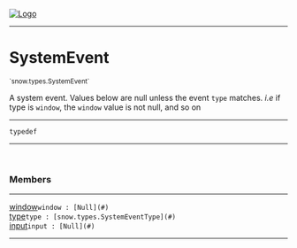 
[![Logo](../../../images/logo.png)](../../../api/index.html)

---



<h1>SystemEvent</h1>
<small>`snow.types.SystemEvent`</small>

A system event.
Values below are null unless the event `type` matches. _i.e_ if type is `window`, the `window` value is not null, and so on

---

`typedef`

---

&nbsp;
&nbsp;



<h3>Members</h3> <hr/><span class="member apipage">
                <a name="window"><a class="lift" href="#window">window</a></a><code class="signature apipage">window : [Null](#)</code><br/></span>
            <span class="small_desc_flat"></span><span class="member apipage">
                <a name="type"><a class="lift" href="#type">type</a></a><code class="signature apipage">type : [snow.types.SystemEventType](#)</code><br/></span>
            <span class="small_desc_flat"></span><span class="member apipage">
                <a name="input"><a class="lift" href="#input">input</a></a><code class="signature apipage">input : [Null](#)</code><br/></span>
            <span class="small_desc_flat"></span>







---

&nbsp;
&nbsp;
&nbsp;
&nbsp;